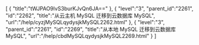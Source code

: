 [
	{
		"title":"tWJPAO9lvS3burKJvQn6JA=="
	},
	{
		"level":"3",
		"parent_id":"2261",
		"id":"2262",
		"title":"从云主机 MySQL 迁移到云数据库 MySQL",
		"url":"/help/cyzjMySQLqydysjkMySQL2262.html"
	},
	{
		"level":"3",
		"parent_id":"2261",
		"id":"2269",
		"title":"从本地 MySQL 迁移到云数据库 MySQL",
		"url":"/help/cbdMySQLqydysjkMySQL2269.html"
	}
]